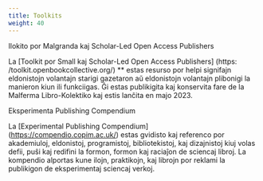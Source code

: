 ```yaml
---
title: Toolkits
weight: 40
---
```


Ilokito por Malgranda kaj Scholar-Led Open Access Publishers

La [Toolkit por Small kaj Scholar-Led Open Access Publishers] (https: /toolkit.openbookcollective.org/) ** estas resurso por helpi signifajn eldonistojn volantajn starigi gazetaron aŭ eldonistojn volantajn plibonigi la manieron kiun ili funkciigas. Ĝi estas publikigita kaj konservita fare de la Malferma Libro-Kolektiko kaj estis lanĉita en majo 2023.

Eksperimenta Publishing Compendium

La [Experimental Publishing Compendium] (https://compendio.copim.ac.uk/) estas gvidisto kaj referenco por akademiuloj, eldonistoj, programistoj, bibliotekistoj, kaj dizajnistoj kiuj volas defii, puŝi kaj redifini la formon, formon kaj raciaĵon de sciencaj libroj. La kompendio alportas kune ilojn, praktikojn, kaj librojn por reklami la publikigon de eksperimentaj sciencaj verkoj.